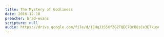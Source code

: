 ```yaml
---
title: The Mystery of Godliness
date: 2016-12-18
preacher: brad-evans
scripture: null
audio: https://drive.google.com/file/d/1EHqJ1S5XfZG2TQEC7QrB8sCe3E7kusuY/view
---
```


